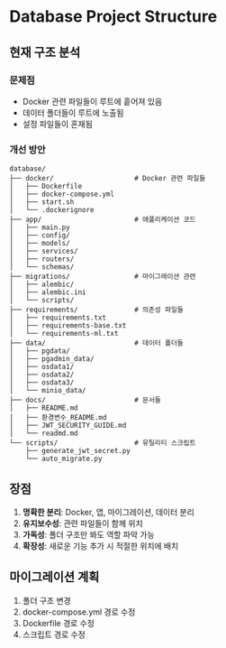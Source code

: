 # Database Project Structure

## 현재 구조 분석

### 문제점
- Docker 관련 파일들이 루트에 흩어져 있음
- 데이터 폴더들이 루트에 노출됨
- 설정 파일들이 혼재됨

### 개선 방안

```
database/
├── docker/                    # Docker 관련 파일들
│   ├── Dockerfile
│   ├── docker-compose.yml
│   ├── start.sh
│   └── .dockerignore
├── app/                       # 애플리케이션 코드
│   ├── main.py
│   ├── config/
│   ├── models/
│   ├── services/
│   ├── routers/
│   └── schemas/
├── migrations/                # 마이그레이션 관련
│   ├── alembic/
│   ├── alembic.ini
│   └── scripts/
├── requirements/              # 의존성 파일들
│   ├── requirements.txt
│   ├── requirements-base.txt
│   └── requirements-ml.txt
├── data/                      # 데이터 폴더들
│   ├── pgdata/
│   ├── pgadmin_data/
│   ├── osdata1/
│   ├── osdata2/
│   ├── osdata3/
│   └── minio_data/
├── docs/                      # 문서들
│   ├── README.md
│   ├── 환경변수_README.md
│   ├── JWT_SECURITY_GUIDE.md
│   └── readmd.md
└── scripts/                   # 유틸리티 스크립트
    ├── generate_jwt_secret.py
    └── auto_migrate.py
```

## 장점
1. **명확한 분리**: Docker, 앱, 마이그레이션, 데이터 분리
2. **유지보수성**: 관련 파일들이 함께 위치
3. **가독성**: 폴더 구조만 봐도 역할 파악 가능
4. **확장성**: 새로운 기능 추가 시 적절한 위치에 배치

## 마이그레이션 계획
1. 폴더 구조 변경
2. docker-compose.yml 경로 수정
3. Dockerfile 경로 수정
4. 스크립트 경로 수정 